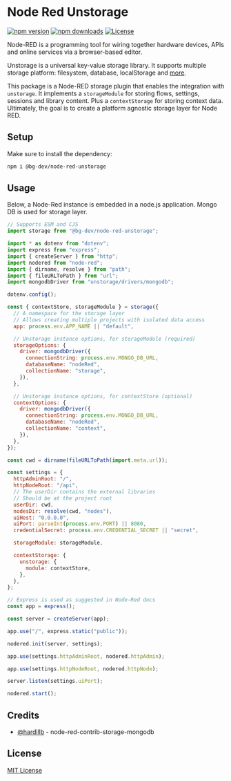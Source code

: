 # Node Red Unstorage

[![npm version][npm-version-src]][npm-version-href]
[![npm downloads][npm-downloads-src]][npm-downloads-href]
[![License][license-src]][license-href]

Node-RED is a programming tool for wiring together hardware devices, APIs and online services via a browser-based editor.

Unstorage is a universal key-value storage library. It supports multiple storage platform: filesystem, database, localStorage and [more](https://unstorage.unjs.io/).

This package is a Node-RED storage plugin that enables the integration with `unstorage`. It implements a `storageModule` for storing flows, settings, sessions and library content. Plus a `contextStorage` for storing context data. Ultimately, the goal is to create a platform agnostic storage layer for Node RED.

## Setup

Make sure to install the dependency:

```bash
npm i @bg-dev/node-red-unstorage
```

## Usage

Below, a Node-Red instance is embedded in a node.js application. Mongo DB is used for storage layer.

```js
// Supports ESM and CJS
import storage from "@bg-dev/node-red-unstorage";

import * as dotenv from "dotenv";
import express from "express";
import { createServer } from "http";
import nodered from "node-red";
import { dirname, resolve } from "path";
import { fileURLToPath } from "url";
import mongodbDriver from "unstorage/drivers/mongodb";

dotenv.config();

const { contextStore, storageModule } = storage({
  // A namespace for the storage layer
  // Allows creating multiple projects with isolated data access
  app: process.env.APP_NAME || "default",

  // Unstorage instance options, for storageModule (required)
  storageOptions: {
    driver: mongodbDriver({
      connectionString: process.env.MONGO_DB_URL,
      databaseName: "nodeRed",
      collectionName: "storage",
    }),
  },

  // Unstorage instance options, for contextStore (optional)
  contextOptions: {
    driver: mongodbDriver({
      connectionString: process.env.MONGO_DB_URL,
      databaseName: "nodeRed",
      collectionName: "context",
    }),
  },
});

const cwd = dirname(fileURLToPath(import.meta.url));

const settings = {
  httpAdminRoot: "/",
  httpNodeRoot: "/api",
  // The userDir contains the external libraries
  // Should be at the project root
  userDir: cwd,
  nodesDir: resolve(cwd, "nodes"),
  uiHost: "0.0.0.0",
  uiPort: parseInt(process.env.PORT) || 8080,
  credentialSecret: process.env.CREDENTIAL_SECRET || "secret",

  storageModule: storageModule,

  contextStorage: {
    unstorage: {
      module: contextStore,
    },
  },
};

// Express is used as suggested in Node-Red docs
const app = express();

const server = createServer(app);

app.use("/", express.static("public"));

nodered.init(server, settings);

app.use(settings.httpAdminRoot, nodered.httpAdmin);

app.use(settings.httpNodeRoot, nodered.httpNode);

server.listen(settings.uiPort);

nodered.start();
```

## Credits

- [@hardillb](https://github.com/hardillb) - node-red-contrib-storage-mongodb

## License

[MIT License](./LICENSE)

<!-- Badges -->

[npm-version-src]: https://img.shields.io/npm/v/@bg-dev/node-red-unstorage/latest.svg?style=flat&colorA=18181B&colorB=28CF8D
[npm-version-href]: https://npmjs.com/package/@bg-dev/node-red-unstorage
[npm-downloads-src]: https://img.shields.io/npm/dt/@bg-dev/node-red-unstorage.svg?style=flat&colorA=18181B&colorB=28CF8D
[npm-downloads-href]: https://npmjs.com/package/@bg-dev/node-red-unstorage
[license-src]: https://img.shields.io/npm/l/@bg-dev/node-red-unstorage.svg?style=flat&colorA=18181B&colorB=28CF8D
[license-href]: https://npmjs.com/package/@bg-dev/node-red-unstorage
